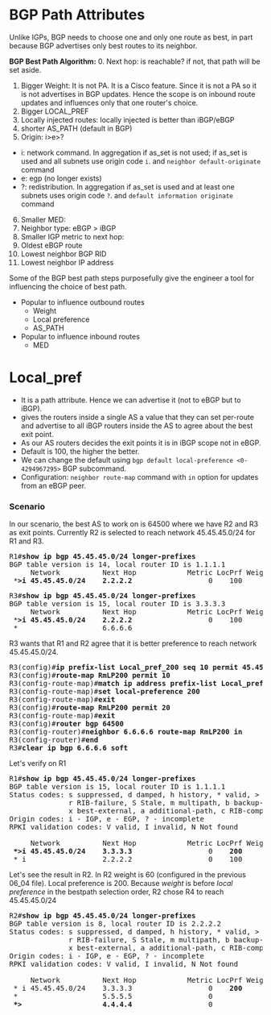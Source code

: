 # BGP Path Attributes
Unlike IGPs, BGP needs to choose one and only one route as best, in part
because BGP advertises only best routes to its neighbor.

**BGP Best Path Algorithm:**
0. Next hop: is reachable? if not, that path will be set aside.
1. Bigger Weight: It is not PA. It is a Cisco feature. Since it is not a PA so it is not advertises
in BGP updates. Hence the scope is on inbound route updates and influences only that one router's choice.
2. Bigger LOCAL_PREF
3. Locally injected routes: locally injected is better than iBGP/eBGP
4. shorter AS_PATH (default in BGP)
5. Origin: i>e>?
  * i: network command. In aggregation if as_set is not used; if as_set is used and all subnets use origin code `i`. and `neighbor default-originate` command 
  * e: egp (no longer exists)
  * ?: redistribution. In aggregation if as_set is used and at least one subnets uses origin code `?`. and `default information originate` command
6. Smaller MED: 
7. Neighbor type: eBGP > iBGP
8. Smaller IGP metric to next hop: 
9. Oldest eBGP route
10. Lowest neighbor BGP RID
11. Lowest neighbor IP address

Some of the BGP best path steps purposefully give the engineer a tool for influencing
the choice of best path.
* Popular to influence outbound routes
  * Weight
  * Local preference
  * AS_PATH
* Popular to influence inbound routes
  * MED

# Local_pref
* It is a path attribute. Hence we can advertise it (not to eBGP but to iBGP).
* gives the routers inside a single AS a value that they can set per-route and advertise to
all iBGP routers inside the AS to agree about the best exit point.
* As our AS routers decides the exit points it is in iBGP scope not in eBGP.
* Default is 100, the higher the better.
* We can change the default using `bgp default local-preference <0-4294967295>` BGP subcommand.
* Configuration: `neighbor route-map` command with `in` option for updates from an eBGP peer.

### Scenario
In our scenario, the best AS to work on is 64500 where we have R2 and R3 as exit points.
Currently R2 is selected to reach network 45.45.45.0/24 for R1 and R3.
<pre>
R1#<b>show ip bgp 45.45.45.0/24 longer-prefixes</b> 
BGP table version is 14, local router ID is 1.1.1.1
     Network          Next Hop            Metric LocPrf Weight Path
 *<b>>i 45.45.45.0/24    2.2.2.2</b>                  0    100      0 64510 i
</pre>
<pre>
R3#<b>show ip bgp 45.45.45.0/24 longer-prefixes</b>
BGP table version is 15, local router ID is 3.3.3.3
     Network          Next Hop            Metric LocPrf Weight Path
 *<b>>i 45.45.45.0/24    2.2.2.2</b>                  0    100      0 64510 i
 *                    6.6.6.6                                0 64520 64510 i
</pre>
R3 wants that R1 and R2 agree that it is better preference to reach network 45.45.45.0/24.
<pre>
R3(config)#<b>ip prefix-list Local_pref_200 seq 10 permit 45.45.45.0/24</b>
R3(config)#<b>route-map RmLP200 permit 10</b>
R3(config-route-map)#<b>match ip address prefix-list Local_pref_200</b>
R3(config-route-map)#<b>set local-preference 200</b>
R3(config-route-map)#<b>exit</b>
R3(config)#<b>route-map RmLP200 permit 20</b>                
R3(config-route-map)#<b>exit</b>
R3(config)#<b>router bgp 64500</b>
R3(config-router)#<b>neighbor 6.6.6.6 route-map RmLP200 in</b>
R3(config-router)#<b>end</b>
R3#<b>clear ip bgp 6.6.6.6 soft</b> 
</pre>
Let's verify on R1
<pre>
R1#<b>show ip bgp 45.45.45.0/24 longer-prefixes</b> 
BGP table version is 15, local router ID is 1.1.1.1
Status codes: s suppressed, d damped, h history, * valid, > best, i - internal, 
              r RIB-failure, S Stale, m multipath, b backup-path, f RT-Filter, 
              x best-external, a additional-path, c RIB-compressed, 
Origin codes: i - IGP, e - EGP, ? - incomplete
RPKI validation codes: V valid, I invalid, N Not found

     Network          Next Hop            Metric LocPrf Weight Path
 <b>*>i 45.45.45.0/24    3.3.3.3</b>                  0    <b>200</b>      0 64520 64510 i
 * i                  2.2.2.2                  0    100      0 64510 i
</pre>
Let's see the result in R2.
In R2 weight is 60 (configured in the previous 06_04 file). Local preference is 200.
Because *weight* is before *local preference* in the bestpath selection order, R2 chose
R4 to reach 45.45.45.0/24
<pre>
R2#<b>show ip bgp 45.45.45.0/24 longer-prefixes</b> 
BGP table version is 8, local router ID is 2.2.2.2
Status codes: s suppressed, d damped, h history, * valid, > best, i - internal, 
              r RIB-failure, S Stale, m multipath, b backup-path, f RT-Filter, 
              x best-external, a additional-path, c RIB-compressed, 
Origin codes: i - IGP, e - EGP, ? - incomplete
RPKI validation codes: V valid, I invalid, N Not found

     Network          Next Hop            Metric LocPrf Weight Path
 * i 45.45.45.0/24    3.3.3.3                  0    <b>200</b>      0 64520 64510 i
 *                    5.5.5.5                  0            50 64510 i
 <b>*>                   4.4.4.4</b>                  0            <b>60</b> 64510 i
</pre>


